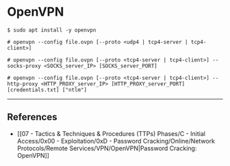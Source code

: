 # OpenVPN

```
$ sudo apt install -y openvpn
```

```
# openvpn --config file.ovpn [--proto <udp4 | tcp4-server | tcp4-client>]
```

```
# openvpn --config file.ovpn [--proto <tcp4-server | tcp4-client>] --socks-proxy <SOCKS_server_IP> [SOCKS_server_PORT]

# openvpn --config file.ovpn [--proto <tcp4-server | tcp4-client>] --http-proxy <HTTP_PROXY_server_IP> [HTTP_PROXY_server_PORT] [credentials.txt] ["ntlm"]
```

---
## References

- [[07 - Tactics & Techniques & Procedures (TTPs) Phases/C - Initial Access/0x00 - Exploitation/0xD - Password Cracking/Online/Network Protocols/Remote Services/VPN/OpenVPN|Password Cracking: OpenVPN]]